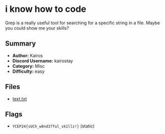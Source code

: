 # i know how to code
Grep is a really useful tool for searching for a specific string in a file. Maybe you could show me your skills?

## Summary
- **Author:** Kairos
- **Discord Username:** kairostay 
- **Category:** Misc
- **Difficulty:** easy

## Files
- [text.txt](dist/text.txt)

## Flags
- `YCEP24{sUCh_w0nd37ful_sk1llz!}` (static)
